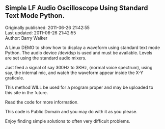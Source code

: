 ## Simple LF Audio Oscilloscope Using Standard Text Mode Python.  
Originally published: 2011-06-26 21:42:55  
Last updated: 2011-06-26 21:42:55  
Author: Barry Walker  
  
A Linux DEMO to show how to display a waveform using standard text mode Python.
The audio device /dev/dsp is used and must be available. Levels are set using the
standard audio mixers.

Just feed a signal of say 300Hz to 3KHz, (normal voice spectrum), using say, the
internal mic, and watch the waveform appear inside the X-Y graticule.

This method WILL be used for a program proper and may be uploaded to this site
in the future.

Read the code for more information.

This code is Public Domain and you may do with it as you please.

Enjoy finding simple solutions to often very difficult problems.